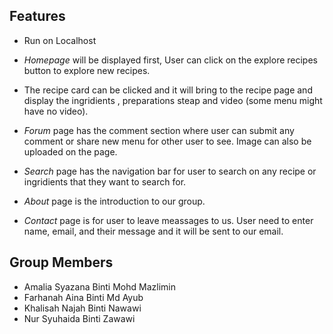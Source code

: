## Features 

- Run on Localhost 

- *Homepage* will be displayed first, User can click on the explore recipes button to explore new recipes.

- The recipe card can be clicked and it will bring to the recipe page and display the ingridients , preparations steap and video (some menu might have no video).

- *Forum* page has the comment section where user can submit any comment or share new menu for other user to see. Image can also be uploaded on the page.

- *Search* page has the navigation bar for user to search on any recipe or ingridients that they want to search for.

- *About* page is the introduction to our group.

- *Contact* page is for user to leave meassages to us. User need to enter name, email, and their message and it will be sent to our email.


## Group Members 

- Amalia Syazana Binti Mohd Mazlimin
- Farhanah Aina Binti Md Ayub
- Khalisah Najah Binti Nawawi
- Nur Syuhaida Binti Zawawi